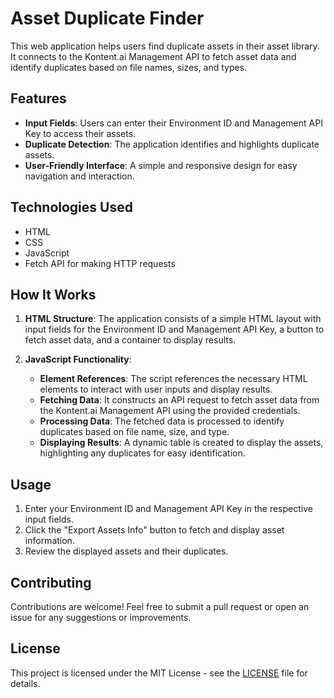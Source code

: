 # Asset Duplicate Finder

This web application helps users find duplicate assets in their asset library. It connects to the Kontent.ai Management API to fetch asset data and identify duplicates based on file names, sizes, and types.

## Features

- **Input Fields**: Users can enter their Environment ID and Management API Key to access their assets.
- **Duplicate Detection**: The application identifies and highlights duplicate assets.
- **User-Friendly Interface**: A simple and responsive design for easy navigation and interaction.

## Technologies Used

- HTML
- CSS
- JavaScript
- Fetch API for making HTTP requests

## How It Works

1. **HTML Structure**: The application consists of a simple HTML layout with input fields for the Environment ID and Management API Key, a button to fetch asset data, and a container to display results.

2. **JavaScript Functionality**:
   - **Element References**: The script references the necessary HTML elements to interact with user inputs and display results.
   - **Fetching Data**: It constructs an API request to fetch asset data from the Kontent.ai Management API using the provided credentials.
   - **Processing Data**: The fetched data is processed to identify duplicates based on file name, size, and type.
   - **Displaying Results**: A dynamic table is created to display the assets, highlighting any duplicates for easy identification.

## Usage

1. Enter your Environment ID and Management API Key in the respective input fields.
2. Click the "Export Assets Info" button to fetch and display asset information.
3. Review the displayed assets and their duplicates.

## Contributing

Contributions are welcome! Feel free to submit a pull request or open an issue for any suggestions or improvements.

## License

This project is licensed under the MIT License - see the [LICENSE](LICENSE) file for details.
